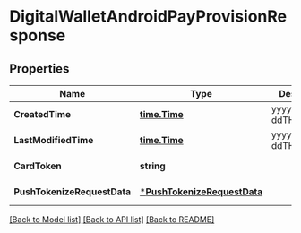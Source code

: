 # DigitalWalletAndroidPayProvisionResponse

## Properties
Name | Type | Description | Notes
------------ | ------------- | ------------- | -------------
**CreatedTime** | [**time.Time**](time.Time.md) | yyyy-MM-ddTHH:mm:ssZ | [default to null]
**LastModifiedTime** | [**time.Time**](time.Time.md) | yyyy-MM-ddTHH:mm:ssZ | [default to null]
**CardToken** | **string** |  | [default to null]
**PushTokenizeRequestData** | [***PushTokenizeRequestData**](push_tokenize_request_data.md) |  | [default to null]

[[Back to Model list]](../README.md#documentation-for-models) [[Back to API list]](../README.md#documentation-for-api-endpoints) [[Back to README]](../README.md)


